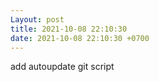 ```yaml
---
Layout: post
title: 2021-10-08 22:10:30
date: 2021-10-08 22:10:30 +0700
---
```

add autoupdate git script

